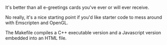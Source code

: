 It's better than all e-greetings cards you've ever or will ever receive.

No really, it's a nice starting point if you'd like starter code to mess around
with Emscripten and OpenGL.

The Makefile compiles a C++ executable version and a Javascript version
embedded into an HTML file.


